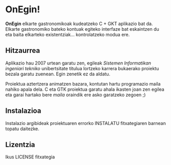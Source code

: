 # OnEgin!

__OnEgin__ elkarte gastronomikoak kudeatzeko C + GKT aplikazio bat da. Elkarte gastronomiko bateko kontuak egiteko interfaze bat eskaintzen du eta baita elkarteko existentziak... kontrolatzeko modua ere.

## Hitzaurrea

Aplikazio hau 2007 urtean garatu zen, egileak _Sistemen Informatikan ingeniari tekniko_ unibertsitate titulua lortzeko karrera bukaerako proiektu bezala garatu zuenean. Egin zenetik ez da aldatu.

Proiektua aztertzera animatzen bazara, kontutan hartu programazio maila nahiko apala dela. C eta GTK proiektua garatu ahala ikasten joan zen egilea eta garai hartako bere _maila_ oraindik ere asko garatzeko zegoen ;)

## Instalazioa

Instalazio argibideak proiektuaren errorko INSTALATU fitxategiaren barnean topatu daitezke.

## Lizentzia

Ikus LICENSE fitxategia